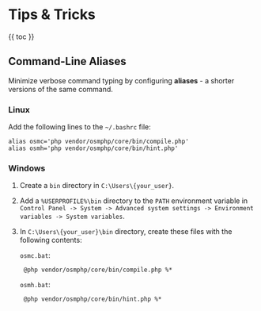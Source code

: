 # Tips & Tricks

{{ toc }}

## Command-Line Aliases

Minimize verbose command typing by configuring **aliases** - a shorter versions of the same command.

### Linux

Add the following lines to the `~/.bashrc` file:

    alias osmc='php vendor/osmphp/core/bin/compile.php'
    alias osmh='php vendor/osmphp/core/bin/hint.php'

### Windows

1. Create a `bin` directory in `C:\Users\{your_user}`.

2. Add a `%USERPROFILE%\bin` directory to the `PATH` environment variable in `Control Panel -> System -> Advanced system settings -> Environment variables -> System variables`.

3. In `C:\Users\{your_user}\bin` directory, create these files with the following contents:

   `osmc.bat`:

        @php vendor/osmphp/core/bin/compile.php %*

   `osmh.bat`:

        @php vendor/osmphp/core/bin/hint.php %*

